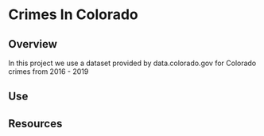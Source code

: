 # Crimes In Colorado

## Overview
In this project we use a dataset provided by data.colorado.gov for Colorado crimes from 2016 - 2019

## Use

## Resources


